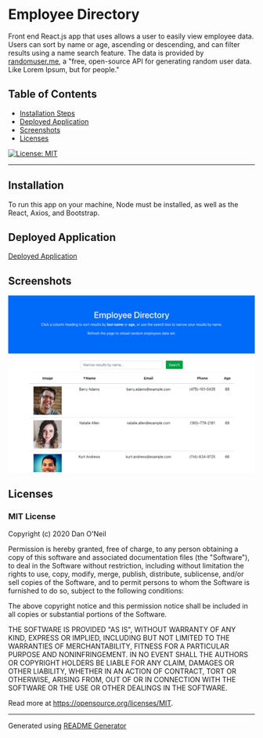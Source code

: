 # Employee Directory
Front end React.js app that uses allows a user to easily view employee data. Users can sort by name or age, ascending or descending, and can filter results using a name search feature. The data is provided by [randomuser.me](https://randomuser.me/), a "free, open-source API for generating random user data. Like Lorem Ipsum, but for people."


## Table of Contents
- [Installation Steps](#installation)
- [Deployed Application](#deployed-application)
- [Screenshots](#screenshots)
- [Licenses](#licenses)

[![License: MIT](https://img.shields.io/badge/License-MIT-yellow.svg)](https://opensource.org/licenses/MIT)

---
## Installation 
To run this app on your machine, Node must be installed, as well as the React, Axios, and Bootstrap.

## Deployed Application
[Deployed Application](https://dandandanoneil.github.io/employee-directory)

## Screenshots
![Employee Directory Screenshot](./public/assets/images/screenshot.png)

## Licenses
### MIT License

Copyright (c) 2020 Dan O'Neil

Permission is hereby granted, free of charge, to any person obtaining a copy of this software and associated documentation files (the "Software"), to deal in the Software without restriction, including without limitation the rights to use, copy, modify, merge, publish, distribute, sublicense, and/or sell copies of the Software, and to permit persons to whom the Software is furnished to do so, subject to the following conditions:

The above copyright notice and this permission notice shall be included in all copies or substantial portions of the Software.

THE SOFTWARE IS PROVIDED "AS IS", WITHOUT WARRANTY OF ANY KIND, EXPRESS OR IMPLIED, INCLUDING BUT NOT LIMITED TO THE WARRANTIES OF MERCHANTABILITY, FITNESS FOR A PARTICULAR PURPOSE AND NONINFRINGEMENT. IN NO EVENT SHALL THE AUTHORS OR COPYRIGHT HOLDERS BE LIABLE FOR ANY CLAIM, DAMAGES OR OTHER LIABILITY, WHETHER IN AN ACTION OF CONTRACT, TORT OR OTHERWISE, ARISING FROM, OUT OF OR IN CONNECTION WITH THE SOFTWARE OR THE USE OR OTHER DEALINGS IN THE SOFTWARE.

Read more at <https://opensource.org/licenses/MIT>.

---
Generated using [README Generator](https://github.com/dandandanoneil/readme-generator)